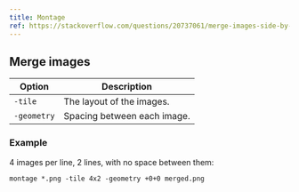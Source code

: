 ```yaml
---
title: Montage
ref: https://stackoverflow.com/questions/20737061/merge-images-side-by-side-horizontally
---
```


## Merge images

| Option | Description |
| --- | --- |
| `-tile` | The layout of the images. |
| `-geometry` | Spacing between each image. |

### Example

4 images per line, 2 lines, with no space between them:

```shell
montage *.png -tile 4x2 -geometry +0+0 merged.png
```

